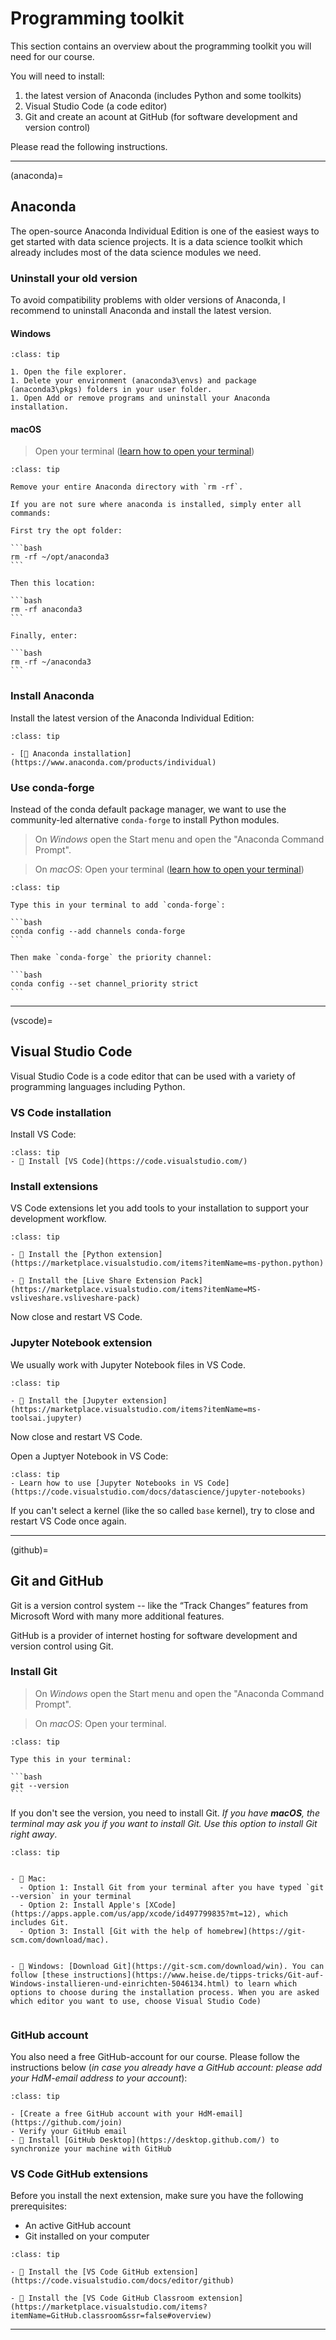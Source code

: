 # Programming toolkit

This section contains an overview about the programming toolkit you will need for our course. 

You will need to install:

1. the latest version of Anaconda (includes Python and some toolkits) 
2. Visual Studio Code (a code editor)
3. Git and create an acount at GitHub (for software development and version control)

Please read the following instructions.

---

(anaconda)=
## Anaconda

The open-source Anaconda Individual Edition is one of the easiest ways to get started with data science projects. It is a data science toolkit which already includes most of the data science modules we need.


### Uninstall your old version

To avoid compatibility problems with older versions of Anaconda, I recommend to uninstall Anaconda and install the latest version.

#### Windows


```{admonition} To do
:class: tip

1. Open the file explorer.
1. Delete your environment (anaconda3\envs) and package (anaconda3\pkgs) folders in your user folder.
1. Open Add or remove programs and uninstall your Anaconda installation.

```

#### macOS


> Open your terminal ([learn how to open your terminal](https://support.apple.com/guide/terminal/open-or-quit-terminal-apd5265185d-f365-44cb-8b09-71a064a42125/mac))


````{admonition} To do
:class: tip

Remove your entire Anaconda directory with `rm -rf`. 

If you are not sure where anaconda is installed, simply enter all commands:

First try the opt folder:

```bash
rm -rf ~/opt/anaconda3
```

Then this location:

```bash
rm -rf anaconda3
```

Finally, enter:

```bash
rm -rf ~/anaconda3
```

````

### Install Anaconda

Install the latest version of the Anaconda Individual Edition:

```{admonition} To do
:class: tip

- [💾 Anaconda installation](https://www.anaconda.com/products/individual)

```


### Use conda-forge

Instead of the conda default package manager, we want to use the community-led alternative `conda-forge` to install Python modules.


> On *Windows* open the Start menu and open the "Anaconda Command Prompt". 


> On *macOS*: Open your terminal ([learn how to open your terminal](https://support.apple.com/guide/terminal/open-or-quit-terminal-apd5265185d-f365-44cb-8b09-71a064a42125/mac))



````{admonition} To do
:class: tip

Type this in your terminal to add `conda-forge`:

```bash
conda config --add channels conda-forge
```

Then make `conda-forge` the priority channel: 

```bash
conda config --set channel_priority strict
```

````

---

(vscode)=
## Visual Studio Code 
 
Visual Studio Code is a code editor that can be used with a variety of programming languages including Python.


### VS Code installation

Install VS Code:

```{admonition} To do
:class: tip
- 💾 Install [VS Code](https://code.visualstudio.com/)
```

### Install extensions

VS Code extensions let you add tools to your installation to support your development workflow.


```{admonition} To do
:class: tip

- 💾 Install the [Python extension](https://marketplace.visualstudio.com/items?itemName=ms-python.python)

- 💾 Install the [Live Share Extension Pack](https://marketplace.visualstudio.com/items?itemName=MS-vsliveshare.vsliveshare-pack)
```

Now close and restart VS Code.

### Jupyter Notebook extension

We usually work with Jupyter Notebook files in VS Code. 

```{admonition} To do
:class: tip

- 💾 Install the [Jupyter extension](https://marketplace.visualstudio.com/items?itemName=ms-toolsai.jupyter)

```

Now close and restart VS Code.

Open a Juptyer Notebook in VS Code:

```{admonition} To do
:class: tip
- Learn how to use [Jupyter Notebooks in VS Code](https://code.visualstudio.com/docs/datascience/jupyter-notebooks)
```

If you can't select a kernel (like the so called `base` kernel), try to close and restart VS Code once again.

---

(github)=
## Git and GitHub

Git is a version control system -- like the “Track Changes” features from Microsoft Word with many more additional features.

GitHub is a provider of internet hosting for software development and version control using Git. 



### Install Git


> On *Windows* open the Start menu and open the "Anaconda Command Prompt". 


> On *macOS*: Open your terminal.


````{admonition} To do
:class: tip

Type this in your terminal:

```bash
git --version
```

````

If you don't see the version, you need to install Git. *If you have **macOS**, the terminal may ask you if you want to install Git. Use this option to install Git right away*.  


```{admonition} To do
:class: tip


- 💾 Mac: 
  - Option 1: Install Git from your terminal after you have typed `git --version` in your terminal
  - Option 2: Install Apple's [XCode](https://apps.apple.com/us/app/xcode/id497799835?mt=12), which includes Git. 
  - Option 3: Install [Git with the help of homebrew](https://git-scm.com/download/mac).


- 💾 Windows: [Download Git](https://git-scm.com/download/win). You can follow [these instructions](https://www.heise.de/tipps-tricks/Git-auf-Windows-installieren-und-einrichten-5046134.html) to learn which options to choose during the installation process. When you are asked which editor you want to use, choose Visual Studio Code)


```


### GitHub account

You also need a free GitHub-account for our course. Please follow the instructions below (*in case you already have a GitHub account: please add your HdM-email address to your account*):

```{admonition} To do
:class: tip

- [Create a free GitHub account with your HdM-email](https://github.com/join)
- Verify your GitHub email
- 💾 Install [GitHub Desktop](https://desktop.github.com/) to synchronize your machine with GitHub
```


### VS Code GitHub extensions

Before you install the next extension, make sure you have the following prerequisites:

- An active GitHub account
- Git installed on your computer

```{admonition} To do
:class: tip

- 💾 Install the [VS Code GitHub extension](https://code.visualstudio.com/docs/editor/github)

- 💾 Install the [VS Code GitHub Classroom extension](https://marketplace.visualstudio.com/items?itemName=GitHub.classroom&ssr=false#overview)

```


---

